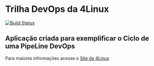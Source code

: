 # Trilha DevOps da 4Linux

<!-- Altere a Flag abaixo com sua URL do Travis -->
[![Build Status](https://travis-ci.org/rafaelmelorms/DevOpsLab-HelloWorld.svg?branch=master)](https://travis-ci.org/rafaelmelorms/DevOpsLab-HelloWorld)

## Aplicação criada para exemplificar o Ciclo de uma PipeLine DevOps


Para maiores informações acesse o [Site da 4Linux](https://www.4linux.com.br/cursos/devops)
